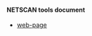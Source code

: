 #### NETSCAN tools document
+ [web-page](http://heplab3.physics.aichi-edu.ac.jp/kodama/netscan/docs.md/index.html)  
